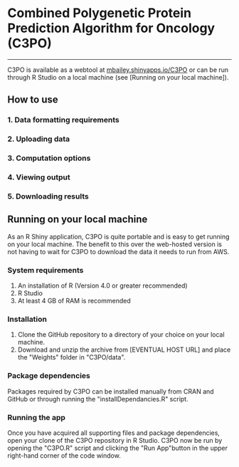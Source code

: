 # Combined Polygenetic Protein Prediction Algorithm for Oncology (C3PO)

------------------------------------------------------------------------

C3PO is available as a webtool at [mbailey.shinyapps.io/C3PO](mbailey.shinyapps.io/C3PO) or can be run through R Studio on a local machine (see [Running on your local machine]).

## How to use

### 1. Data formatting requirements

### 2. Uploading data

### 3. Computation options

### 4. Viewing output

### 5. Downloading results

## Running on your local machine

As an R Shiny application, C3PO is quite portable and is easy to get running on your local machine. The benefit to this over the web-hosted version is not having to wait for C3PO to download the data it needs to run from AWS.

### System requirements

1.  An installation of R (Version 4.0 or greater recommended)
2.  R Studio
3.  At least 4 GB of RAM is recommended

### Installation

1.  Clone the GitHub repository to a directory of your choice on your local machine.
2.  Download and unzip the archive from [EVENTUAL HOST URL] and place the "Weights" folder in "C3PO/data".

### Package dependencies

Packages required by C3PO can be installed manually from CRAN and GitHub or through running the "installDependancies.R" script.

### Running the app

Once you have acquired all supporting files and package dependencies, open your clone of the C3PO repository in R Studio. C3PO now be run by opening the "C3PO.R" script and clicking the "Run App"button in the upper right-hand corner of the code window.
